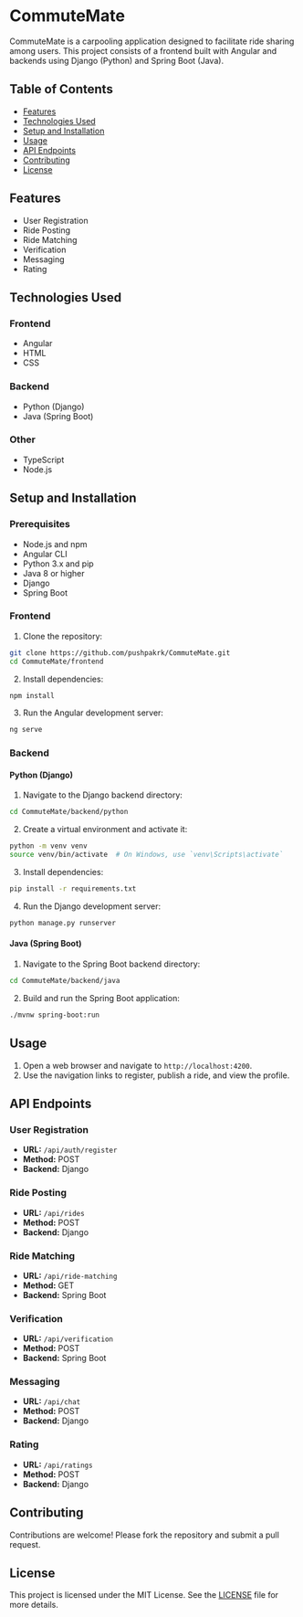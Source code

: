 # CommuteMate

CommuteMate is a carpooling application designed to facilitate ride sharing among users. This project consists of a frontend built with Angular and backends using Django (Python) and Spring Boot (Java).

## Table of Contents

- [Features](#features)
- [Technologies Used](#technologies-used)
- [Setup and Installation](#setup-and-installation)
- [Usage](#usage)
- [API Endpoints](#api-endpoints)
- [Contributing](#contributing)
- [License](#license)

## Features

- User Registration
- Ride Posting
- Ride Matching
- Verification
- Messaging
- Rating

## Technologies Used

### Frontend

- Angular
- HTML
- CSS

### Backend

- Python (Django)
- Java (Spring Boot)

### Other

- TypeScript
- Node.js



## Setup and Installation

### Prerequisites

- Node.js and npm
- Angular CLI
- Python 3.x and pip
- Java 8 or higher
- Django
- Spring Boot

### Frontend

1. Clone the repository:

```bash
git clone https://github.com/pushpakrk/CommuteMate.git
cd CommuteMate/frontend
```

2. Install dependencies:

```bash
npm install
```

3. Run the Angular development server:

```bash
ng serve
```

### Backend

#### Python (Django)

1. Navigate to the Django backend directory:

```bash
cd CommuteMate/backend/python
```

2. Create a virtual environment and activate it:

```bash
python -m venv venv
source venv/bin/activate  # On Windows, use `venv\Scripts\activate`
```

3. Install dependencies:

```bash
pip install -r requirements.txt
```

4. Run the Django development server:

```bash
python manage.py runserver
```

#### Java (Spring Boot)

1. Navigate to the Spring Boot backend directory:

```bash
cd CommuteMate/backend/java
```

2. Build and run the Spring Boot application:

```bash
./mvnw spring-boot:run
```

## Usage

1. Open a web browser and navigate to `http://localhost:4200`.
2. Use the navigation links to register, publish a ride, and view the profile.

## API Endpoints

### User Registration

- **URL:** `/api/auth/register`
- **Method:** POST
- **Backend:** Django

### Ride Posting

- **URL:** `/api/rides`
- **Method:** POST
- **Backend:** Django

### Ride Matching

- **URL:** `/api/ride-matching`
- **Method:** GET
- **Backend:** Spring Boot

### Verification

- **URL:** `/api/verification`
- **Method:** POST
- **Backend:** Spring Boot

### Messaging

- **URL:** `/api/chat`
- **Method:** POST
- **Backend:** Django

### Rating

- **URL:** `/api/ratings`
- **Method:** POST
- **Backend:** Django

## Contributing

Contributions are welcome! Please fork the repository and submit a pull request.

## License

This project is licensed under the MIT License. See the [LICENSE](LICENSE) file for more details.
